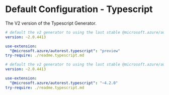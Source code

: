 # Default Configuration - Typescript

The V2 version of the Typescript Generator.

``` yaml $(typescript) && $(preview) && !isRequested('@autorest/typescript')
# default the v2 generator to using the last stable @microsoft.azure/autorest-core 
version: ~2.0.4413

use-extension:
  "@microsoft.azure/autorest.typescript": "preview"
try-require: ./readme.typescript.md
```

``` yaml $(typescript) && !isRequested('@autorest/typescript')
# default the v2 generator to using the last stable @microsoft.azure/autorest-core 
version: ~2.0.4413

use-extension:
  "@microsoft.azure/autorest.typescript": "~4.2.0"
try-require: ./readme.typescript.md
```


